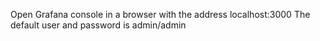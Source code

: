 Open Grafana console in a browser with the address localhost:3000
The default user and password is admin/admin
  